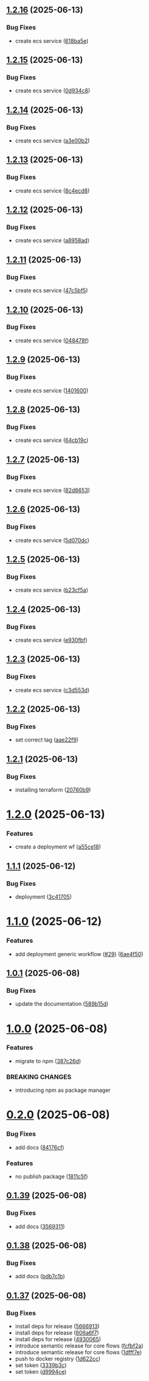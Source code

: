 ## [1.2.16](https://github.com/Stamper-Labs/core-flows/compare/v1.2.15...v1.2.16) (2025-06-13)


### Bug Fixes

* create ecs service ([618ba5e](https://github.com/Stamper-Labs/core-flows/commit/618ba5ed4297cd3c2ade8d33f9801a797274c3a1))

## [1.2.15](https://github.com/Stamper-Labs/core-flows/compare/v1.2.14...v1.2.15) (2025-06-13)


### Bug Fixes

* create ecs service ([0d934c8](https://github.com/Stamper-Labs/core-flows/commit/0d934c8965f1deb4f804587f78fb5bda1341b467))

## [1.2.14](https://github.com/Stamper-Labs/core-flows/compare/v1.2.13...v1.2.14) (2025-06-13)


### Bug Fixes

* create ecs service ([a3e00b2](https://github.com/Stamper-Labs/core-flows/commit/a3e00b20465f0f66f02921ddb0d33622ea3ef2f7))

## [1.2.13](https://github.com/Stamper-Labs/core-flows/compare/v1.2.12...v1.2.13) (2025-06-13)


### Bug Fixes

* create ecs service ([8c4ecd8](https://github.com/Stamper-Labs/core-flows/commit/8c4ecd870904f4427c054d27cd4a7aed2fa07516))

## [1.2.12](https://github.com/Stamper-Labs/core-flows/compare/v1.2.11...v1.2.12) (2025-06-13)


### Bug Fixes

* create ecs service ([a8958ad](https://github.com/Stamper-Labs/core-flows/commit/a8958ad5f1909b61291b9c2705802b8e414b28f6))

## [1.2.11](https://github.com/Stamper-Labs/core-flows/compare/v1.2.10...v1.2.11) (2025-06-13)


### Bug Fixes

* create ecs service ([47c5bf5](https://github.com/Stamper-Labs/core-flows/commit/47c5bf51be36dc425580f929c32f6820bd024677))

## [1.2.10](https://github.com/Stamper-Labs/core-flows/compare/v1.2.9...v1.2.10) (2025-06-13)


### Bug Fixes

* create ecs service ([048478f](https://github.com/Stamper-Labs/core-flows/commit/048478f6198c061787ea6fdbcc3df11ec7d10739))

## [1.2.9](https://github.com/Stamper-Labs/core-flows/compare/v1.2.8...v1.2.9) (2025-06-13)


### Bug Fixes

* create ecs service ([1401600](https://github.com/Stamper-Labs/core-flows/commit/1401600921f172642720a9359cf3de858bec6c2e))

## [1.2.8](https://github.com/Stamper-Labs/core-flows/compare/v1.2.7...v1.2.8) (2025-06-13)


### Bug Fixes

* create ecs service ([64cb19c](https://github.com/Stamper-Labs/core-flows/commit/64cb19ccfd73d53db8ec17d4ee6194fe28f423b7))

## [1.2.7](https://github.com/Stamper-Labs/core-flows/compare/v1.2.6...v1.2.7) (2025-06-13)


### Bug Fixes

* create ecs service ([82d8653](https://github.com/Stamper-Labs/core-flows/commit/82d86535eec2010712efd47242f4fd5407676cea))

## [1.2.6](https://github.com/Stamper-Labs/core-flows/compare/v1.2.5...v1.2.6) (2025-06-13)


### Bug Fixes

* create ecs service ([5d070dc](https://github.com/Stamper-Labs/core-flows/commit/5d070dc9de3ff1c45f0079511cf867f63241327f))

## [1.2.5](https://github.com/Stamper-Labs/core-flows/compare/v1.2.4...v1.2.5) (2025-06-13)


### Bug Fixes

* create ecs service ([b23cf5a](https://github.com/Stamper-Labs/core-flows/commit/b23cf5acf719a1b2678fc74ac6f09586cb9f63f8))

## [1.2.4](https://github.com/Stamper-Labs/core-flows/compare/v1.2.3...v1.2.4) (2025-06-13)


### Bug Fixes

* create ecs service ([e930fbf](https://github.com/Stamper-Labs/core-flows/commit/e930fbf017913775856a57fdab737620d201aeba))

## [1.2.3](https://github.com/Stamper-Labs/core-flows/compare/v1.2.2...v1.2.3) (2025-06-13)


### Bug Fixes

* create ecs service ([c3d553d](https://github.com/Stamper-Labs/core-flows/commit/c3d553d0e4335990b7ad2e3094d828a0a8f31b6b))

## [1.2.2](https://github.com/Stamper-Labs/core-flows/compare/v1.2.1...v1.2.2) (2025-06-13)


### Bug Fixes

* set correct tag ([aae22f9](https://github.com/Stamper-Labs/core-flows/commit/aae22f94b9f57e8c170132e694ed378e91e3df09))

## [1.2.1](https://github.com/Stamper-Labs/core-flows/compare/v1.2.0...v1.2.1) (2025-06-13)


### Bug Fixes

* installing terraform ([20760b9](https://github.com/Stamper-Labs/core-flows/commit/20760b96540e3374a7bc9440b95b6ac0effc358e))

# [1.2.0](https://github.com/Stamper-Labs/core-flows/compare/v1.1.1...v1.2.0) (2025-06-13)


### Features

* create a deployment wf ([a55ce18](https://github.com/Stamper-Labs/core-flows/commit/a55ce180fa7ce601209c3c140b612ab509e28049))

## [1.1.1](https://github.com/Stamper-Labs/core-flows/compare/v1.1.0...v1.1.1) (2025-06-12)


### Bug Fixes

* deployment ([3c41705](https://github.com/Stamper-Labs/core-flows/commit/3c41705cb5cda8f91503ce78ae7875ff051a1ed2))

# [1.1.0](https://github.com/Stamper-Labs/core-flows/compare/v1.0.1...v1.1.0) (2025-06-12)


### Features

* add deployment generic workflow ([#29](https://github.com/Stamper-Labs/core-flows/issues/29)) ([6ae4f50](https://github.com/Stamper-Labs/core-flows/commit/6ae4f505c9bf1fae8e793bbb4364140b32026ad1))

## [1.0.1](https://github.com/Stamper-Labs/core-flows/compare/v1.0.0...v1.0.1) (2025-06-08)


### Bug Fixes

* update the documentation ([589b15d](https://github.com/Stamper-Labs/core-flows/commit/589b15d36ff13a182f092bd4667736f0e3e4da36))

# [1.0.0](https://github.com/Stamper-Labs/core-flows/compare/v0.2.0...v1.0.0) (2025-06-08)


### Features

* migrate to npm ([387c26d](https://github.com/Stamper-Labs/core-flows/commit/387c26d11a8f205bd0e75256708089a4b590cef2))


### BREAKING CHANGES

* introducing npm as package manager

# [0.2.0](https://github.com/Stamper-Labs/core-flows/compare/v0.1.39...v0.2.0) (2025-06-08)


### Bug Fixes

* add docs ([84176cf](https://github.com/Stamper-Labs/core-flows/commit/84176cf6ae47c0a74bb33085bf2ea6e00a886dba))


### Features

* no publish package ([1811c5f](https://github.com/Stamper-Labs/core-flows/commit/1811c5f56018b02ddb31c7324a48916d0472b0c5))

## [0.1.39](https://github.com/Stamper-Labs/core-flows/compare/v0.1.38...v0.1.39) (2025-06-08)


### Bug Fixes

* add docs ([3569311](https://github.com/Stamper-Labs/core-flows/commit/3569311dd79121ada3f309038a8b8c9843025c39))

## [0.1.38](https://github.com/Stamper-Labs/core-flows/compare/v0.1.37...v0.1.38) (2025-06-08)


### Bug Fixes

* add docs ([bdb7c1b](https://github.com/Stamper-Labs/core-flows/commit/bdb7c1be880cba5843dd79d22f6b99872584e026))

## [0.1.37](https://github.com/Stamper-Labs/core-flows/compare/v0.1.36...v0.1.37) (2025-06-08)


### Bug Fixes

* install deps for release ([5666913](https://github.com/Stamper-Labs/core-flows/commit/56669135e71a7ae8f7e85827f0d4deef04f1368d))
* install deps for release ([606a6f7](https://github.com/Stamper-Labs/core-flows/commit/606a6f74d5f69ca2f6765b13ed68dc95f3b973ff))
* install deps for release ([4930065](https://github.com/Stamper-Labs/core-flows/commit/49300652a515120c81b5b9a389158c4036769649))
* introduce semantic release for core flows ([fcfbf2a](https://github.com/Stamper-Labs/core-flows/commit/fcfbf2a9dbda8b54111c191376376637a1d0a5b3))
* introduce semantic release for core flows ([1dfff7e](https://github.com/Stamper-Labs/core-flows/commit/1dfff7ec63c47551f596e450f523a8c4bbdcc2e9))
* push to docker registry ([1d622cc](https://github.com/Stamper-Labs/core-flows/commit/1d622cca5c9a800b05297263e2a962e4a9abc5a7))
* set token ([3339b3c](https://github.com/Stamper-Labs/core-flows/commit/3339b3c7611e27791141883bb49d8befd511d9a9))
* set token ([d9994ce](https://github.com/Stamper-Labs/core-flows/commit/d9994cebd0b8ffdfa63721305cc75be32311c424))
